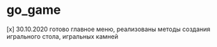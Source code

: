 # go_game
[x] 30.10.2020 
готово главное меню, реализованы методы создания игрального стола, игральных камней
